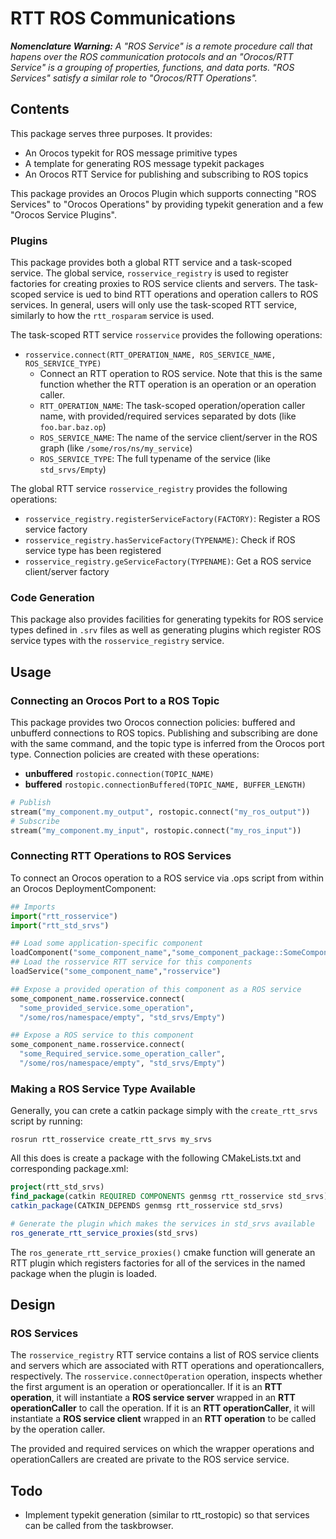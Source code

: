 RTT ROS Communications
======================

***Nomenclature Warning:***  *A "ROS Service" is a remote procedure call
that hapens over the ROS communication protocols and an "Orocos/RTT Service" is
a grouping of properties, functions, and data ports. "ROS Services" satisfy a
similar role to "Orocos/RTT Operations".* 

Contents 
--------

This package serves three purposes. It provides:
 * An Orocos typekit for ROS message primitive types
 * A template for generating ROS message typekit packages
 * An Orocos RTT Service for publishing and subscribing to ROS topics

This package provides an Orocos Plugin which supports connecting "ROS Services"
to "Orocos Operations" by providing typekit generation and a few "Orocos
Service Plugins".

### Plugins

This package provides both a global RTT service and a task-scoped service. The
global service, `rosservice_registry` is used to register factories for
creating proxies to ROS service clients and servers. The task-scoped service is
ued to bind RTT operations and operation callers to ROS services. In general,
users will only use the task-scoped RTT service, similarly to how the
`rtt_rosparam` service is used.

The task-scoped RTT service `rosservice` provides the following operations:
* `rosservice.connect(RTT_OPERATION_NAME, ROS_SERVICE_NAME, ROS_SERVICE_TYPE)`
  * Connect an RTT operation to ROS service. Note that this is the same
    function whether the RTT operation is an operation or an operation caller.
  * `RTT_OPERATION_NAME`: The task-scoped operation/operation caller name, with
    provided/required services separated by dots (like `foo.bar.baz.op`)
  * `ROS_SERVICE_NAME`: The name of the service client/server in the ROS graph
    (like `/some/ros/ns/my_service`)
  * `ROS_SERVICE_TYPE`: The full typename of the service (like
    `std_srvs/Empty`)

The global RTT service `rosservice_registry` provides the following operations:
* `rosservice_registry.registerServiceFactory(FACTORY)`: Register a ROS service
  factory
* `rosservice_registry.hasServiceFactory(TYPENAME)`: Check if ROS service type
  has been registered
* `rosservice_registry.geServiceFactory(TYPENAME)`: Get a ROS service
  client/server factory

### Code Generation

This package also provides facilities for generating typekits for ROS service
types defined in `.srv` files as well as generating plugins which register ROS
service types with the `rosservice_registry` service.


Usage
-----

### Connecting an Orocos Port to a ROS Topic

This package provides two Orocos connection policies: buffered and 
unbufferd connections to ROS topics. Publishing and subscribing are done
with the same command, and the topic type is inferred from the Orocos port
type. Connection policies are created with these operations:

 * **unbuffered** `rostopic.connection(TOPIC_NAME)`
 * **buffered** `rostopic.connectionBuffered(TOPIC_NAME, BUFFER_LENGTH)`

```python
# Publish
stream("my_component.my_output", rostopic.connect("my_ros_output"))
# Subscribe
stream("my_component.my_input", rostopic.connect("my_ros_input"))
```

### Connecting RTT Operations to ROS Services

To connect an Orocos operation to a ROS service via .ops script from within an
Orocos DeploymentComponent: 

```python
## Imports
import("rtt_rosservice")
import("rtt_std_srvs")

## Load some application-specific component
loadComponent("some_component_name","some_component_package::SomeComponent")
## Load the rosservice RTT service for this components
loadService("some_component_name","rosservice")

## Expose a provided operation of this component as a ROS service
some_component_name.rosservice.connect(
  "some_provided_service.some_operation",
  "/some/ros/namespace/empty", "std_srvs/Empty")

## Expose a ROS service to this component
some_component_name.rosservice.connect(
  "some_Required_service.some_operation_caller",
  "/some/ros/namespace/empty", "std_srvs/Empty")
```


### Making a ROS Service Type Available

Generally, you can crete a catkin package simply with the `create_rtt_srvs`
script by running:

```shell
rosrun rtt_rosservice create_rtt_srvs my_srvs
```

All this does is create a package with the following CMakeLists.txt and
corresponding package.xml:

```cmake
project(rtt_std_srvs)
find_package(catkin REQUIRED COMPONENTS genmsg rtt_rosservice std_srvs)
catkin_package(CATKIN_DEPENDS genmsg rtt_rosservice std_srvs)

# Generate the plugin which makes the services in std_srvs available
ros_generate_rtt_service_proxies(std_srvs)
```

The `ros_generate_rtt_service_proxies()` cmake function will generate an RTT
plugin which registers factories for all of the services in the named package
when the plugin is loaded.


Design
------

### ROS Services

The `rosservice_registry` RTT service contains a list of ROS service clients
and servers which are associated with RTT operations and operationcallers,
respectively.  The `rosservice.connectOperation` operation, inspects whether
the first argument is an operation or operationcaller. If it is an **RTT
operation**, it will instantiate a **ROS service server** wrapped in an **RTT
operationCaller** to call the operation. If it is an **RTT operationCaller**,
it will instantiate a **ROS service client** wrapped in an **RTT operation** to
be called by the operation caller. 

The provided and required services on which the wrapper operations and
operationCallers are created are private to the ROS service service. 


Todo
----

* Implement typekit generation (similar to rtt\_rostopic) so that services can
  be called from the taskbrowser.
